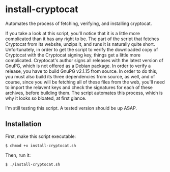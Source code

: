 # install-cryptocat

Automates the process of fetching, verifying, and installing cryptocat.

If you take a look at this script, you'll notice that it is a little more complicated than it has any right to be. The part of the script that fetches Cryptocat from its website, unzips it, and runs it is naturally quite short. Unfortunately, in order to get the script to verify the downloaded copy of Cryptocat with the Cryptocat signing key, things get a little more complicated. Cryptocat's author signs all releases with the latest version of GnuPG, which is not offered as a Debian package. In order to verify a release, you have to build GnuPG v2.1.15 from source. In order to do this, you must also build its three dependencies from source, as well, and of course, since you will be fetching all of these files from the web, you'll need to import the relavent keys and check the signatures for each of these archives, before building them. The script automates this process, which is why it looks so bloated, at first glance.

I'm still testing this script. A tested version should be up ASAP.

## Installation

First, make this script executable:

`$ chmod +x install-cryptocat.sh`

Then, run it:

`$ ./install-cryptocat.sh`
